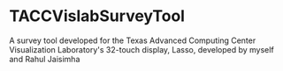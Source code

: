 # TACCVislabSurveyTool
A survey tool developed for the Texas Advanced Computing Center Visualization Laboratory's 32-touch display, Lasso, developed by myself and Rahul Jaisimha
